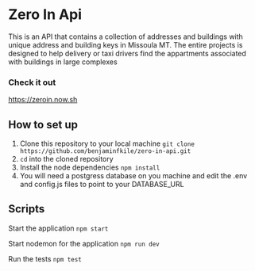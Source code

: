 # Zero In Api

This is an API that contains a collection of addresses and buildings with unique address and building keys in Missoula MT.
The entire projects is designed to help delivery or taxi drivers find the appartments associated with buildings in large complexes

### Check it out

https://zeroin.now.sh

## How to set up

1. Clone this repository to your local machine `git clone https://github.com/benjaminfkile/zero-in-api.git`
2. `cd` into the cloned repository
3. Install the node dependencies `npm install`
4. You will need a postgress database on you machine and edit the .env and config.js files to point to your DATABASE_URL

## Scripts

Start the application `npm start`

Start nodemon for the application `npm run dev`

Run the tests `npm test`
